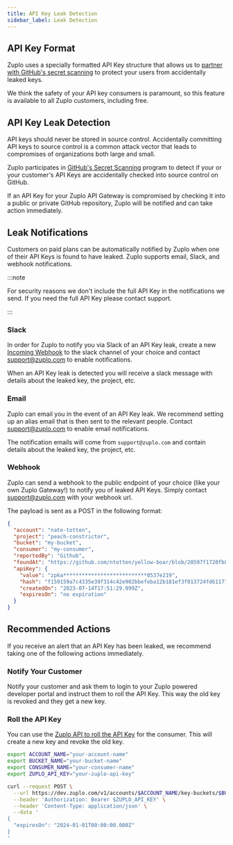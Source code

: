 ```yaml
---
title: API Key Leak Detection
sidebar_label: Leak Detection
---
```


## API Key Format

Zuplo uses a specially formatted API Key structure that allows us to
[partner with GitHub's secret scanning](https://github.blog/changelog/2022-07-13-zuplo-is-now-a-github-secret-scanning-partner/)
to protect your users from accidentally leaked keys.

We think the safety of your API key consumers is paramount, so this feature is
available to all Zuplo customers, including free.

## API Key Leak Detection

API keys should never be stored in source control. Accidentally committing API
keys to source control is a common attack vector that leads to compromises of
organizations both large and small.

Zuplo participates in
[GitHub's Secret Scanning](https://docs.github.com/en/code-security/secret-scanning/about-secret-scanning)
program to detect if your or your customer's API Keys are accidentally checked
into source control on GitHub.

If an API Key for your Zuplo API Gateway is compromised by checking it into a
public or private GitHub repository, Zuplo will be notified and can take action
immediately.

## Leak Notifications

Customers on paid plans can be automatically notified by Zuplo when one of their
API Keys is found to have leaked. Zuplo supports email, Slack, and webhook
notifications.

:::note

For security reasons we don't include the full API Key in the notifications we
send. If you need the full API Key please contact support.

:::

### Slack

In order for Zuplo to notify you via Slack of an API Key leak, create a new
[Incoming Webhook](https://api.slack.com/messaging/webhooks) to the slack
channel of your choice and contact support@zuplo.com to enable notifications.

When an API Key leak is detected you will receive a slack message with details
about the leaked key, the project, etc.

### Email

Zuplo can email you in the event of an API Key leak. We recommend setting up an
alias email that is then sent to the relevant people. Contact support@zuplo.com
to enable email notifications.

The notification emails will come from `support@zuplo.com` and contain details
about the leaked key, the project, etc.

### Webhook

Zuplo can send a webhook to the public endpoint of your choice (like your own
Zuplo Gateway!) to notify you of leaked API Keys. Simply contact
support@zuplo.com with your webhook url.

The payload is sent as a POST in the following format:

```json
{
  "account": "nate-totten",
  "project": "peach-constrictor",
  "bucket": "my-bucket",
  "consumer": "my-consumer",
  "reportedBy": "Github",
  "foundAt": "https://github.com/ntotten/yellow-boar/blob/28597f1720fb8f5eafd7e5e68aceab2f3754e970/README.md",
  "apiKey": {
    "value": "zpka***************************0537e219",
    "hash": "f159159a7c4335e39f314c42e902bbefeba12b181ef3f013724fd61177616a08",
    "createdOn": "2023-07-14T17:51:29.999Z",
    "expiresOn": "no expiration"
  }
}
```

## Recommended Actions

If you receive an alert that an API Key has been leaked, we recommend taking one
of the following actions immediately.

### Notify Your Customer

Notify your customer and ask them to login to your Zuplo powered developer
portal and instruct them to roll the API Key. This way the old key is revoked
and they get a new key.

### Roll the API Key

You can use the
[Zuplo API to roll the API Key](https://dev.zuplo.com/docs/routes#roll-consumer-keys)
for the consumer. This will create a new key and revoke the old key.

```bash
export ACCOUNT_NAME="your-account-name"
export BUCKET_NAME="your-bucket-name"
export CONSUMER_NAME="your-consumer-name"
export ZUPLO_API_KEY="your-zuplo-api-key"

curl --request POST \
  --url https://dev.zuplo.com/v1/accounts/$ACCOUNT_NAME/key-buckets/$BUCKET_NAME/consumers/$CONSUMER_NAME/roll-key \
  --header 'Authorization: Bearer $ZUPLO_API_KEY' \
  --header 'Content-Type: application/json' \
  --data '
{
  "expiresOn": "2024-01-01T00:00:00.000Z"
}
'
```
